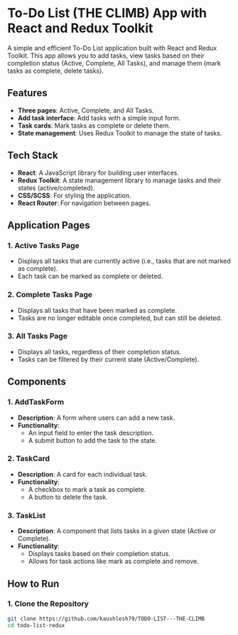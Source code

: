 # To-Do List (THE CLIMB) App with React and Redux Toolkit

A simple and efficient To-Do List application built with React and Redux Toolkit. This app allows you to add tasks, view tasks based on their completion status (Active, Complete, All Tasks), and manage them (mark tasks as complete, delete tasks).

## Features
- **Three pages**: Active, Complete, and All Tasks.
- **Add task interface**: Add tasks with a simple input form.
- **Task cards**: Mark tasks as complete or delete them.
- **State management**: Uses Redux Toolkit to manage the state of tasks.

## Tech Stack
- **React**: A JavaScript library for building user interfaces.
- **Redux Toolkit**: A state management library to manage tasks and their states (active/completed).
- **CSS/SCSS**: For styling the application.
- **React Router**: For navigation between pages.

## Application Pages

### 1. **Active Tasks** Page
- Displays all tasks that are currently active (i.e., tasks that are not marked as complete).
- Each task can be marked as complete or deleted.

### 2. **Complete Tasks** Page
- Displays all tasks that have been marked as complete.
- Tasks are no longer editable once completed, but can still be deleted.

### 3. **All Tasks** Page
- Displays all tasks, regardless of their completion status.
- Tasks can be filtered by their current state (Active/Complete).

## Components

### 1. **AddTaskForm**
- **Description**: A form where users can add a new task.
- **Functionality**: 
  - An input field to enter the task description.
  - A submit button to add the task to the state.
  
### 2. **TaskCard**
- **Description**: A card for each individual task.
- **Functionality**:
  - A checkbox to mark a task as complete.
  - A button to delete the task.

### 3. **TaskList**
- **Description**: A component that lists tasks in a given state (Active or Complete).
- **Functionality**: 
  - Displays tasks based on their completion status.
  - Allows for task actions like mark as complete and remove.

## How to Run

### 1. Clone the Repository
```bash
git clone https://github.com/kaushlesh79/TODO-LIST---THE-CLIMB
cd todo-list-redux
